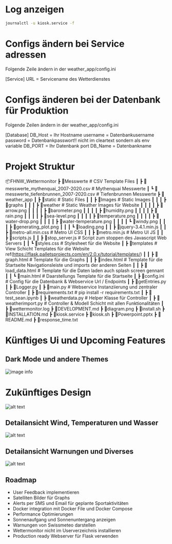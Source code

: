 
# Log anzeigen
```bash
journalctl -u kiosk.service -f
```

# Configs ändern bei Service adressen
Folgende Zeile ändern in der weather_app/config.ini

[Service]
URL = Servicename des Wetterdienstes

# Configs änderen bei der Datenbank für Produktion
Folgende Zeilen ändern in der weather_app/config.ini

[Database]
DB_Host = Ihr Hostname
username = Datenbankusername
password = Datenbankpasswort!! nicht im cleartext sondern als env variable 
DB_PORT = Ihr Datenbank port 
DB_Name = Datenbankname




# Projekt Struktur
📦FHNW_Wettermonitor 
 ┣ 📂Messwerte                                                # CSV Template Files
 ┃ ┣ 📜messwerte_mythenquai_2007-2020.csv                     # Mythenquai Messwerte
 ┃ ┗ 📜messwerte_tiefenbrunnen_2007-2020.csv                  # Tiefenbrunnen Messwerte
 ┣ 📂weather_app
 ┃ ┣ 📂static                                                 # Static Files
 ┃ ┃ ┣ 📂Images                                               # Static Images
 ┃ ┃ ┃ ┣ 📂graphs
 ┃ ┃ ┃ ┣ 📂weather                                            # Static Weather Images für Website
 ┃ ┃ ┃ ┃ ┣ 📜arrow.png
 ┃ ┃ ┃ ┃ ┣ 📜barometer.png
 ┃ ┃ ┃ ┃ ┣ 📜humidity.png
 ┃ ┃ ┃ ┃ ┣ 📜rain.png
 ┃ ┃ ┃ ┃ ┣ 📜sea-level.png
 ┃ ┃ ┃ ┃ ┣ 📜temperature.png
 ┃ ┃ ┃ ┃ ┣ 📜water-drop.png
 ┃ ┃ ┃ ┃ ┣ 📜water-temperature.png
 ┃ ┃ ┃ ┃ ┗ 📜windy.png
 ┃ ┃ ┃ ┣ 📜generating_plot.png
 ┃ ┃ ┃ ┗ 📜loading.png
 ┃ ┃ ┣ 📜jquery-3.4.1.min.js
 ┃ ┃ ┣ 📜metro-all.min.css                                      # Metro UI CSS
 ┃ ┃ ┣ 📜metro.min.js                                           # Metro UI JS
 ┃ ┃ ┣ 📜scripts.js
 ┃ ┃ ┣ 📜stop_server.js                                         # Script zum stoppen des Javascript Web Servers 
 ┃ ┃ ┗ 📜styles.css                                             # Stylesheet für die Website
 ┃ ┣ 📂templates                                                # View Schicht Templates für die Website ref(https://flask.palletsprojects.com/en/2.0.x/tutorial/templates/)
 ┃ ┃ ┣ 📜graph.html                                             # Template für die Graphs
 ┃ ┃ ┣ 📜index.html                                             # Template für die Startseite Navigationsleiste und imports der anderen Seiten
 ┃ ┃ ┣ 📜load_data.html                                         # Template für die Daten laden auch splash screen gennant
 ┃ ┃ ┗ 📜main.html                                              # Daarstellungs Template für die Startseite
 ┃ ┣ 📜config.ini                                               # Config für die Datenbank & Webservice Url / Endpoints
 ┃ ┣ 📜getEntries.py
 ┃ ┣ 📜Logger.py
 ┃ ┣ 📜main.py                                                   # Webservice Instanziierung  und zentraler Controller
 ┃ ┣ 📜requirements.txt                                          # pip install -r requirements.txt 
 ┃ ┣ 📜test_sean.ipynb
 ┃ ┣ 📜weatherdata.py                                            # Helper Klasse für Controller
 ┃ ┣ 📜weatherimport.py                                          # Controller & Modell Schicht mit allen Funktionalitäten
 ┃ ┣ 📜wettermonitor.log
 ┣ 📜DEVELOPMENT.md
 ┣ 📜diagram.png
 ┣ 📜install.sh
 ┣ 📜INSTALLATION.md
 ┣ 📜kiosk.service
 ┣ 📜kiosk.sh
 ┣ 📜Powerpoint.pptx
 ┣ 📜README.md
 ┣ 📜response_time.txt                                          





# Künftiges Ui und Upcoming Features
## Dark Mode und andere Themes
![image info](./dark_mode.png)

# Zukünftiges Design
![alt text](ui-sketch-1.png)

## Detailansicht Wind, Temperaturen und Wasser
![alt text](ui-sketch-2.png)

## Detailansicht Warnungen und Diverses
![alt text](ui-sketch-3.png)



## Roadmap
  - User Feedback implementieren
  - Satelliten Bilder für Graphs
  - Alerts per SMS und Email für geplante Sportaktivitäten
  - Docker integration mit Docker File und Docker Compose 
  - Performance Optimierungen
  - Sonnenaufgang und Sonnenuntergang anzeigen
  - Warnungen von Swissmeteo darstellen
  - Wettermonitor nicht im Userverzeichnis installieren
  - Production ready Webserver für Flask verwenden

